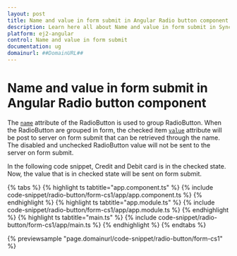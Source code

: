 ```yaml
---
layout: post
title: Name and value in form submit in Angular Radio button component | Syncfusion
description: Learn here all about Name and value in form submit in Syncfusion Angular Radio button component of Syncfusion Essential JS 2 and more.
platform: ej2-angular
control: Name and value in form submit 
documentation: ug
domainurl: ##DomainURL##
---
```


# Name and value in form submit in Angular Radio button component

The [`name`](https://ej2.syncfusion.com/angular/documentation/api/radio-button#name) attribute of the RadioButton is used to group RadioButton. When the RadioButton are grouped in form, the checked item [`value`](https://ej2.syncfusion.com/angular/documentation/api/radio-button#value) attribute will be post to server on form submit
that can be retrieved through the name. The disabled and unchecked RadioButton value will not be sent to the server on form submit.

In the following code snippet, Credit and Debit card is in the checked state. Now, the value that is in checked state will be sent on form submit.

{% tabs %}
{% highlight ts tabtitle="app.component.ts" %}
{% include code-snippet/radio-button/form-cs1/app/app.component.ts %}
{% endhighlight %}
{% highlight ts tabtitle="app.module.ts" %}
{% include code-snippet/radio-button/form-cs1/app/app.module.ts %}
{% endhighlight %}
{% highlight ts tabtitle="main.ts" %}
{% include code-snippet/radio-button/form-cs1/app/main.ts %}
{% endhighlight %}
{% endtabs %}
  
{% previewsample "page.domainurl/code-snippet/radio-button/form-cs1" %}